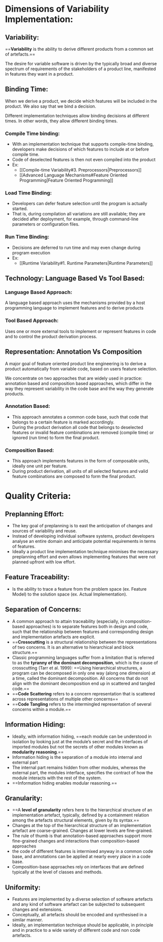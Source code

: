 # Dimensions of Variability Implementation:

## Variability:

==**Variability** is the ability to derive different products from a common set of artefacts.==

The desire for variable software is driven by the typically broad and diverse spectrum of requirements of the stakeholders of a product line, manifested in features they want in a product.

## Binding Time:
When we derive a product, we decide which features will be included in the product. We also say that we bind a decision.

Different implementation techniques allow binding decisions at different times. In other words, they allow different binding times.

### Compile Time binding:
- With an implementation technique that supports compile-time binding, developers make decisions of which features to include at or before compile time.
- Code of deselected features is then not even compiled into the product
- Ex:
	- [[Compile-time Variability#3. Preprocessors|Preprocessors]]
	- [[Advanced Language Mechanisms#Feature Oriented Programming|Feature Oriented Programming]]

### Load Time Binding:
- Developers can defer feature selection until the program is actually started. 
- That is, during compilation all variations are still available; they are decided after deployment, for example, through command-line parameters or configuration files.

### Run Time Binding:
- Decisions are deferred to run time and may even change during program execution
- Ex:
	- [[Runtime Variability#1. Runtime Parameters|Runtime Parameters]]



## Technology: Language Based Vs Tool Based:
### Language Based Approach:
A language based approach uses the mechanisms provided by a host programming language to implement features and to derive products

### Tool Based Approach:
Uses one or more external tools to implement or represent features in code and to control the product derivation process.



## Representation: Annotation Vs Composition
A major goal of feature oriented product line engineering is to derive a product automatically from variable code, based on users feature selection.

We concentrate on two approaches that are widely used in practice: annotation based and composition based approaches, which differ in the way they represent variability in the code base and the way they generate products.

### Annotation Based:
- This approach annotates a common code base, such that code that belongs to a certain feature is marked accordingly.
- During the product derivation all code that belongs to deselected features or invalid feature combinations are removed (compile time) or ignored (run time) to form the final product.

### Composition Based:
- This approach implements features in the form of composable units, ideally one unit per feature. 
- During product derivation, all units of all selected features and valid feature combinations are composed to form the final product.






# Quality Criteria:
## Preplanning Effort:
- The key goal of preplanning is to east the anticipation of changes and sources of variability and reuse.
- Instead of developing individual software systems, product developers analyse an entire domain and anticipate potential requirements in terms of features.
- Ideally a product line implementation technique minimises the necessary preplanning effort and even allows implementing features that were not planned upfront with low effort.
## Feature Traceability:
- Is the ability to trace a feature from the problem space (ex. Feature Model) to the solution space (ex. Actual Implementation).

## Separation of Concerns:
- A common approach to attain traceability (especially, in composition-based approaches) is to separate features both in design and code, such that the relationship between features and corresponding design and implementation artefacts are explicit.
- ==**Crosscutting** is a structural relationship between the representations of two concerns. It is an alternative to hierarchical and block structure.==
- Classic programming languages suffer from a limitation that is referred to as the **tyranny of the dominant decomposition**, which is the cause of crosscutting (Tarr et al. 1999): ==Using hierarchical structures, a program can be decomposed in only one way (along one dimension) at a time, called the dominant decomposition. All concerns that do not align with the dominant decomposition end up in scattered and tangled code.==
- ==**Code Scattering** refers to a concern representation that is scattered across representations of multiple other concerns==
- ==**Code Tangling** refers to the intermingled representation of several concerns within a module.==

## Information Hiding:
- Ideally, with information hiding, ==each module can be understood in isolation by looking just at the module’s secret and the interfaces of imported modules but not the secrets of other modules known as **modularity reasoning**.==
- Information hiding is the separation of a module into internal and external part
- The internal part remains hidden from other modules, whereas the external part, the modules interface, specifies the contract of how the module interacts with the rest of the system.
- ==Information hiding enables modular reasoning.==

## Granularity:
- ==A **level of granularity** refers here to the hierarchical structure of an implementation artefact, typically, defined by a containment relation among the artefacts structural elements, given by its syntax.== 
- Changes at the top of the hierarchical structure of an implementation artefact are coarse-grained. Changes at lower levels are fine-grained.
- The rule of thumb is that annotation-based approaches support more fine-grained changes and interactions than composition-based approaches
- the code of different features is intermixed anyway in a common code base, and annotations can be applied at nearly every place in a code base. 
- Composition-base approaches rely on interfaces that are defined typically at the level of classes and methods.

## Uniformity:
- Features are implemented by a diverse selection of software artefacts and any kind of software artefact can be subjected to subsequent changes and extensions.
- Conceptually, all artefacts should be encoded and synthesised in a similar manner.
- Ideally, an implementation technique should be applicable, in principle and in practice to a wide variety of different code and non code artefacts.

